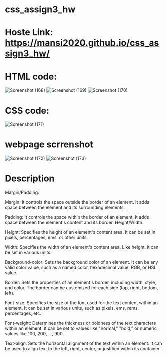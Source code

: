 # css_assign3_hw
# Hoste Link: https://mansi2020.github.io/css_assign3_hw/
# HTML code: 
![Screenshot (168)](https://github.com/mansi2020/css_assign3_hw/assets/57188328/f9284395-d562-43a2-98c8-ed1c4508dd79)
![Screenshot (169)](https://github.com/mansi2020/css_assign3_hw/assets/57188328/dc25f823-161f-4434-835f-d361b8a5a096)
![Screenshot (170)](https://github.com/mansi2020/css_assign3_hw/assets/57188328/59ace0fd-bc6a-4969-9d6a-ad817595f2ba)

# CSS code:
![Screenshot (171)](https://github.com/mansi2020/css_assign3_hw/assets/57188328/c6d77f72-7998-4675-85a4-0e1dc6437492)

# webpage scrrenshot  
![Screenshot (172)](https://github.com/mansi2020/css_assign3_hw/assets/57188328/1e876d46-70c1-495b-b55d-2542e1988254)
![Screenshot (173)](https://github.com/mansi2020/css_assign3_hw/assets/57188328/91d9b33c-93e6-4b97-ad78-61016fe662f3)

# Description 
Margin/Padding:

Margin: It controls the space outside the border of an element. It adds space between the element and its surrounding elements.  

Padding: It controls the space within the border of an element. It adds space between the element's content and its border.
Height/Width:

Height: Specifies the height of an element's content area. It can be set in pixels, percentages, ems, or other units.  

Width: Specifies the width of an element's content area. Like height, it can be set in various units.

Background-color: Sets the background color of an element. It can be any valid color value, such as a named color, hexadecimal value, RGB, or HSL value.  

Border: Sets the properties of an element's border, including width, style, and color. The border can be customized for each side (top, right, bottom, left).

Font-size: Specifies the size of the font used for the text content within an element. It can be set in various units, such as pixels, ems, rems, percentages, etc.

Font-weight: Determines the thickness or boldness of the text characters within an element. It can be set to values like "normal," "bold," or numeric values like 100, 200, ..., 900.

Text-align: Sets the horizontal alignment of the text within an element. It can be used to align text to the left, right, center, or justified within its container.

